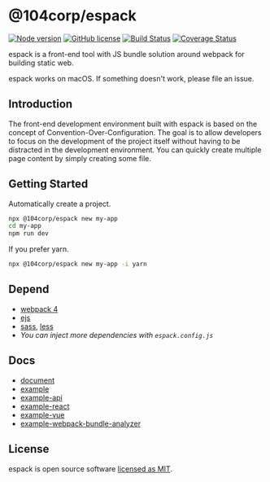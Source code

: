 # @104corp/espack

[![Node version](https://img.shields.io/badge/node-%3E%3D8.10.0-brightgreen.svg)](http://nodejs.org/) [![GitHub license](https://img.shields.io/github/license/104corp/espack.svg)](https://github.com/104corp/espack/blob/master/LICENSE) [![Build Status](https://travis-ci.org/104corp/espack.svg?branch=master)](https://travis-ci.org/104corp/espack) [![Coverage Status](https://coveralls.io/repos/github/104corp/espack/badge.svg?branch=master)](https://coveralls.io/github/104corp/espack?branch=master)

espack is a front-end tool with JS bundle solution around webpack for building static web.

espack works on macOS. If something doesn't work, please file an issue.

## Introduction

The front-end development environment built with espack is based on the concept of Convention-Over-Configuration. The goal is to allow developers to focus on the development of the project itself without having to be distracted in the development environment. You can quickly create multiple page content by simply creating some file.

## Getting Started

Automatically create a project.

``` sh
npx @104corp/espack new my-app
cd my-app
npm run dev
```

If you prefer yarn.

``` sh
npx @104corp/espack new my-app -i yarn
```

## Depend

* [webpack 4](https://webpack.js.org/)
* [ejs](https://github.com/mde/ejs)
* [sass](http://sass-lang.com/), [less](http://lesscss.org/)
* *You can inject more dependencies with `espack.config.js`*


## Docs

* [document](https://github.com/104corp/espack/wiki)
* [example](https://github.com/104corp/espack/tree/example)
* [example-api](https://github.com/104corp/espack/tree/example-api)
* [example-react](https://github.com/104corp/espack/tree/example-react)
* [example-vue](https://github.com/104corp/espack/tree/example-vue)
* [example-webpack-bundle-analyzer](https://github.com/104corp/espack/tree/example-webpack-bundle-analyzer)

## License

espack is open source software [licensed as MIT](https://github.com/104corp/espack/blob/master/LICENSE).